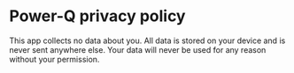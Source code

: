# Power-Q privacy policy

This app collects no data about you. All data is stored on your device and is never sent anywhere else. Your data will never be used for any reason without your permission.
